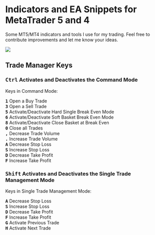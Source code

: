 # Indicators and EA Snippets for MetaTrader 5 and 4
Some MT5/MT4 indicators and tools I use for my trading. Feel free to contribute improvements and let me know your ideas.

[![](http://img.youtube.com/vi/1ea2rmEVieE/maxresdefault.jpg)](http://www.youtube.com/watch?v=1ea2rmEVieE "MetaTrader 5 Trading Tools")


## Trade Manager Keys


### <kbd>Ctrl</kbd> Activates and Deactivates the Command Mode

   Keys in Command Mode:
   
   **<kbd>1</kbd>** Open a Buy Trade<br>
   **<kbd>3</kbd>** Open a Sell Trade<br>
   **<kbd>5</kbd>** Activate/Deactivate Hard Single Break Even Mode<br>
   **<kbd>6</kbd>** Activate/Deactivate Soft Basket Break Even Mode<br>
   **<kbd>8</kbd>** Activate/Deactivate Close Basket at Break Even<br>
   **<kbd>0</kbd>** Close all Trades<br>
   **<kbd>,</kbd>** Decrease Trade Volume<br>
   **<kbd>.</kbd>** Increase Trade Volume<br>
   **<kbd>A</kbd>** Decrease Stop Loss<br>
   **<kbd>S</kbd>** Increase Stop Loss<br>
   **<kbd>D</kbd>** Decrease Take Profit<br>
   **<kbd>F</kbd>** Increase Take Profit<br>
   
   
### <kbd>Shift</kbd> Activates and Deactivates the Single Trade Management Mode

   Keys in Single Trade Management Mode:

   **<kbd>A</kbd>** Decrease Stop Loss<br>
   **<kbd>S</kbd>** Increase Stop Loss<br>
   **<kbd>D</kbd>** Decrease Take Profit<br>
   **<kbd>F</kbd>** Increase Take Profit<br>
   **<kbd>G</kbd>** Activate Previous Trade<br>
   **<kbd>H</kbd>** Activate Next Trade<br>

